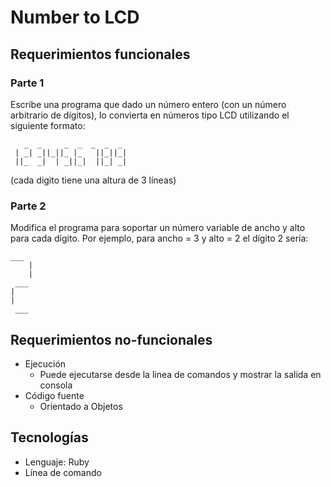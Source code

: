 # Number to LCD

## Requerimientos funcionales

### Parte 1
Escribe una programa que dado un número entero (con un número arbitrario de dígitos), lo convierta en números tipo LCD utilizando el siguiente formato:

```
   _  _     _  _  _  _  _  
 | _| _||_||_ |_   ||_||_|  
 ||_  _|  | _||_|  ||_| _|  
 ```
(cada digito tiene una altura de 3 líneas)

### Parte 2

Modifica el programa para soportar un número variable de ancho y alto para cada dígito.
Por ejemplo, para ancho = 3 y alto = 2 el dígito 2 sería:

```
___
    |
    |
 ___
|
|
 ___
 ```

## Requerimientos no-funcionales
- Ejecución
  - Puede ejecutarse desde la linea de comandos y mostrar la salida en consola 
- Código fuente
  - Orientado a Objetos
  
## Tecnologías
- Lenguaje: Ruby
- Línea de comando
